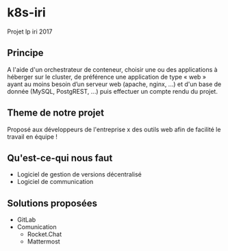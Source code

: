 # k8s-iri
Projet lp iri 2017

## Principe
A l'aide d'un orchestrateur de conteneur, choisir une ou des applications à héberger sur le cluster, de préférence une application de type « web » ayant au moins besoin d’un serveur web (apache, nginx, ...) et d'un base de donnée (MySQL, PostgREST, ...) puis effectuer un compte rendu du projet.

## Theme de notre projet
Proposé aux développeurs de l'entreprise x des outils web afin de facilité le travail en équipe !

## Qu'est-ce-qui nous faut
* Logiciel de gestion de versions décentralisé
* Logiciel de communication

## Solutions proposées
* GitLab
* Comunication
  * Rocket.Chat
  * Mattermost
